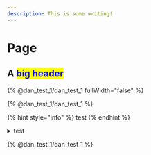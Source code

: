 ```yaml
---
description: This is some writing!
---
```


# Page

## A <mark style="color:blue;">big header</mark>





{% @dan_test_1/dan_test_1 fullWidth="false" %}

{% @dan_test_1/dan_test_1 %}



{% hint style="info" %}
test
{% endhint %}

<details>

<summary>test</summary>

test

more

even more



</details>



{% @dan_test_1/dan_test_1 %}
